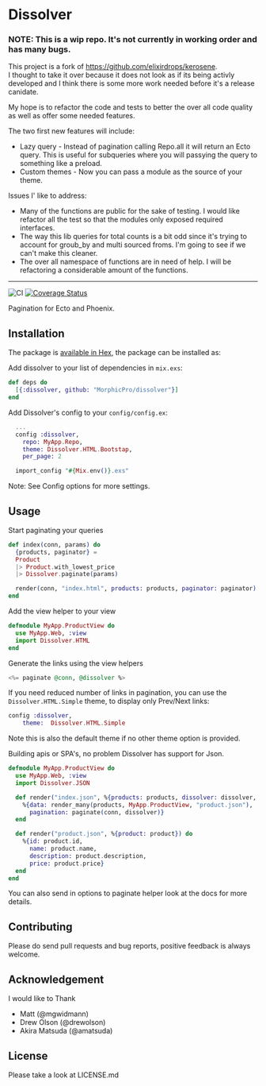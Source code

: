 # Dissolver
### NOTE: This is a wip repo. It's not currently in working order and has many bugs. 

This project is a fork of https://github.com/elixirdrops/kerosene.   
I thought to take it over because it does not look as if its being activly developed
and I think there is some more work needed before it's a release canidate.

My hope is to refactor the code and tests to better the over all code quality as well as offer some needed features. 

The two first new features will include:
* Lazy query - Instead of pagination calling Repo.all it will return an Ecto query. This is useful for subqueries where you will passying the query to something like a preload. 
* Custom themes - Now you can pass a module as the source of your theme. 

Issues I' like to address:
* Many of the functions are public for the sake of testing. I would like refactor all the test so that the modules only exposed required interfaces. 
* The way this lib queries for total counts is a bit odd since it's trying to account for groub_by and multi sourced froms. I'm going to see if we can't make this cleaner. 
* The over all namespace of functions are in need of help. I will be refactoring a considerable amount of the functions. 

--- 

![CI](https://github.com/MorphicPro/dissolver/workflows/CI/badge.svg) [![Coverage Status](https://coveralls.io/repos/github/MorphicPro/dissolver/badge.svg?branch=release_1)](https://coveralls.io/github/MorphicPro/dissolver?branch=release_1)

Pagination for Ecto and Phoenix.


## Installation

The package is [available in Hex](https://hex.pm/packages/dissolver), the package can be installed as:

Add dissolver to your list of dependencies in `mix.exs`:
```elixir
def deps do
  [{:dissolver, github: "MorphicPro/dissolver"}]
end
```

Add Dissolver's config to your `config/config.ex`:
```elixir
  ...
  config :dissolver,
    repo: MyApp.Repo, 
    theme: Dissolver.HTML.Bootstap, 
    per_page: 2

  import_config "#{Mix.env()}.exs"
```
Note: See Config options for more settings.

## Usage
Start paginating your queries 
```elixir
def index(conn, params) do
  {products, paginator} =
  Product
  |> Product.with_lowest_price
  |> Dissolver.paginate(params)

  render(conn, "index.html", products: products, paginator: paginator)
end
```

Add the view helper to your view 
```elixir
defmodule MyApp.ProductView do
  use MyApp.Web, :view
  import Dissolver.HTML
end
```

Generate the links using the view helpers
```elixir
<%= paginate @conn, @dissolver %>
```

If you need reduced number of links in pagination, you can use the `Dissolver.HTML.Simple` theme, to display only Prev/Next links:
```elixir
config :dissolver,
	theme:  Dissolver.HTML.Simple
```
Note this is also the default theme if no other theme option is provided. 

Building apis or SPA's, no problem Dissolver has support for Json.

```elixir
defmodule MyApp.ProductView do
  use MyApp.Web, :view
  import Dissolver.JSON

  def render("index.json", %{products: products, dissolver: dissolver, conn: conn}) do
    %{data: render_many(products, MyApp.ProductView, "product.json"),
      pagination: paginate(conn, dissolver)}
  end

  def render("product.json", %{product: product}) do
    %{id: product.id,
      name: product.name,
      description: product.description,
      price: product.price}
  end
end
```


You can also send in options to paginate helper look at the docs for more details.

## Contributing
	
Please do send pull requests and bug reports, positive feedback is always welcome.


## Acknowledgement

I would like to Thank

* Matt (@mgwidmann)
* Drew Olson (@drewolson)
* Akira Matsuda (@amatsuda)

## License

Please take a look at LICENSE.md
